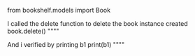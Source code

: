 from bookshelf.models import Book

I called the delete function to delete the book instance created
book.delete()
""<!-- (1, {'bookshelf.Book': 1}) -->""

And i verified by printing b1
print(b1)
""<!-- Book object (none) -->""